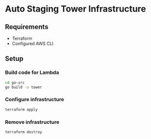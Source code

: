 # Auto Staging Tower Infrastructure

## Requirements

- Terraform
- Configured AWS CLI

## Setup

### Build code for Lambda

```bash
cd go-src
go build -o tower
```

### Configure infrastructure

```bash
terraform apply
```

### Remove infrastructure

```bash
terraform destroy
```